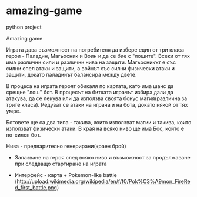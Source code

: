 # amazing-game
python project

Amazing game

Играта дава възможност на потребителя да избере един от три класа герои - Паладин, Магьосник и Воин и да се бие с "лошите".
Всеки от тях има различни сили и различни нива на защити. Магьосникът е със силни спел атаки и защити, а войнът със силни физически атаки и защити, докато паладинът балансира между двете.

В процеса на играта героят обикаля по картата, като има шанс да срещне "лош" бот. В процесът на битката играчът избира дали да атакува, да се лекува или да използва своята бонус магия(различна за трите класа). Редуват се атаки на играча и на бота, докато някой от тях умре.

Ботовете ще са два типа - такива, които използват магии и такива, които използват физически атаки. В края на всяко ниво ще има Бос, който е по-силен бот.

Нива - предварително генерирани(краен брой)
- Запазване на героя след всяко ниво и възможност за продължаване при следващо стартиране на играта

- Интерфейс - карта + Pokemon-like battle (http://upload.wikimedia.org/wikipedia/en/f/f0/Pok%C3%A9mon_FireRed_first_battle.png)
